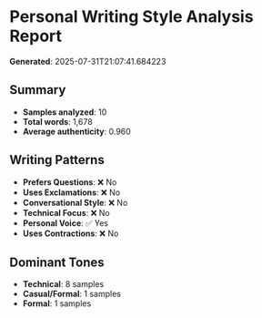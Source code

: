 # Personal Writing Style Analysis Report

**Generated**: 2025-07-31T21:07:41.684223

## Summary
- **Samples analyzed**: 10
- **Total words**: 1,678
- **Average authenticity**: 0.960

## Writing Patterns
- **Prefers Questions**: ❌ No
- **Uses Exclamations**: ❌ No
- **Conversational Style**: ❌ No
- **Technical Focus**: ❌ No
- **Personal Voice**: ✅ Yes
- **Uses Contractions**: ❌ No

## Dominant Tones
- **Technical**: 8 samples
- **Casual/Formal**: 1 samples
- **Formal**: 1 samples

